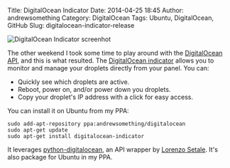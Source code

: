 Title: DigitalOcean Indicator
Date: 2014-04-25 18:45
Author: andrewsomething
Category: DigitalOcean
Tags: Ubuntu, DigitalOcean, GitHub
Slug: digitalocean-indicator-release

![DigitalOcean Indicator screenhot](//i.imgur.com/ssV10vC.png)

The other weekend I took some time to play around with the [DigitalOcean API,][]
and this is what resulted. The [DigitalOcean indicator][] allows you to monitor and
manage your droplets directly from your panel. You can:

  - Quickly see which droplets are active.
  - Reboot, power on, and/or power down you droplets.
  - Copy your droplet's IP address with a click for easy access.

You can install it on Ubuntu from my PPA:

    sudo add-apt-repository ppa:andrewsomething/digitalocean
    sudo apt-get update
    sudo apt-get install digitalocean-indicator

It leverages [python-digitalocean], an API wrapper by [Lorenzo Setale][]. It's
also package for Ubuntu in my PPA.

[DigitalOcean API,]: https://developers.digitalocean.com/
[DigitalOcean indicator]: https://github.com/andrewsomething/digitalocean-indicator
[python-digitalocean]: https://github.com/koalalorenzo/python-digitalocean
[Lorenzo Setale]: https://github.com/koalalorenzo
